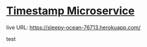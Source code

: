 
# [Timestamp Microservice](https://www.freecodecamp.org/learn/apis-and-microservices/apis-and-microservices-projects/timestamp-microservice)

live URL: https://sleepy-ocean-76713.herokuapp.com/

test